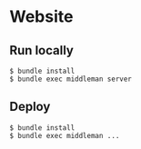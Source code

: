 # Website

## Run locally

```
$ bundle install
$ bundle exec middleman server
```

## Deploy

```
$ bundle install
$ bundle exec middleman ...
```
